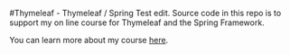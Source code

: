 #Thymeleaf - Thymeleaf / Spring
Test edit.
Source code in this repo is to support my on line course for Thymeleaf and the Spring Framework. 

You can learn more about my course [here](http://courses.springframework.guru/courses/thymeleaf).
